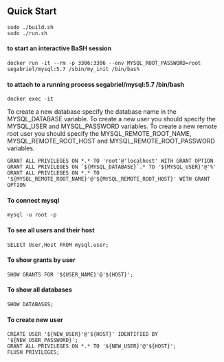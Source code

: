 ## Quick Start

    sudo ./build.sh
    sudo ./run.sh

#### to start an interactive BaSH session

    docker run -it --rm -p 3306:3306 --env MYSQL_ROOT_PASSWORD=root segabriel/mysql:5.7 /sbin/my_init /bin/bash

#### to attach to a running process segabriel/mysql:5.7 /bin/bash

    docker exec -it

To create a new database specify the database name in the MYSQL_DATABASE variable.
To create a new user you should specify the MYSQL_USER and MYSQL_PASSWORD variables.
To create a new remote root user you should specify the MYSQL_REMOTE_ROOT_NAME, MYSQL_REMOTE_ROOT_HOST and MYSQL_REMOTE_ROOT_PASSWORD variables.

    GRANT ALL PRIVILEGES ON *.* TO 'root'@'localhost' WITH GRANT OPTION
    GRANT ALL PRIVILEGES ON `${MYSQL_DATABASE}`.* TO '${MYSQL_USER}'@'%'
    GRANT ALL PRIVILEGES ON *.* TO '${MYSQL_REMOTE_ROOT_NAME}'@'${MYSQL_REMOTE_ROOT_HOST}' WITH GRANT OPTION

#### To connect mysql

    mysql -u root -p

#### To see all users and their host

    SELECT User,Host FROM mysql.user;

#### To show grants by user

    SHOW GRANTS FOR '${USER_NAME}'@'${HOST}';

#### To show all databases

    SHOW DATABASES;

#### To create new user

    CREATE USER '${NEW_USER}'@'${HOST}' IDENTIFIED BY '${NEW_USER_PASSWORD}';
    GRANT ALL PRIVILEGES ON *.* TO '${NEW_USER}'@'${HOST}';
    FLUSH PRIVILEGES;
